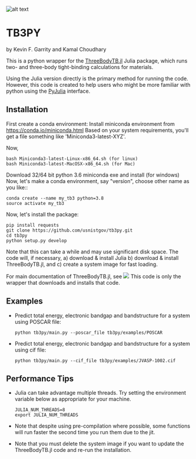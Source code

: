 ![alt text](https://github.com/usnistgov/tb3py/actions/workflows/main.yml/badge.svg)
# TB3PY

by Kevin F. Garrity and Kamal Choudhary

This is a python wrapper for the
[ThreeBodyTB.jl](http://github.com/usnistgov/ThreeBodyTB.jl) Julia
package, which runs two- and three-body tight-binding calculations for
materials.

Using the Julia version directly is the primary method for running the
code. However, this code is created to help users who might be more familiar
with python using the
[PyJulia](https://github.com/JuliaPy/pyjulia) interface.

## Installation

First create a conda environment:
Install miniconda environment from https://conda.io/miniconda.html
Based on your system requirements, you'll get a file something like 'Miniconda3-latest-XYZ'.

Now,

```
bash Miniconda3-latest-Linux-x86_64.sh (for linux)
bash Miniconda3-latest-MacOSX-x86_64.sh (for Mac)
```
Download 32/64 bit python 3.6 miniconda exe and install (for windows)
Now, let's make a conda environment, say "version", choose other name as you like::
```
conda create --name my_tb3 python=3.8
source activate my_tb3
```

Now, let's install the package:
```
pip install requests
git clone https://github.com/usnistgov/tb3py.git
cd tb3py
python setup.py develop
```

Note that this can take a while and may use significant disk space. The code
will, if necessary, a) download & install Julia b) download & install
ThreeBodyTB.jl, and c) create a system image for fast loading.


For main documentation of ThreeBodyTB.jl, see [![](https://img.shields.io/badge/docs-dev-blue.svg)](https://pages.nist.gov/ThreeBodyTB.jl/)
This code is only the wrapper that downloads and installs that code.

## Examples

- Predict total energy, electronic bandgap and bandstructure for a system using POSCAR file:

  ```
  python tb3py/main.py --poscar_file tb3py/examples/POSCAR
  ```
- Predict total energy, electronic bandgap and bandstructure for a system using cif file:

  ```
  python tb3py/main.py --cif_file tb3py/examples/JVASP-1002.cif
  ```

## Performance Tips

- Julia can take advantage multiple threads. Try setting the environment variable below as appropriate for your machine.
    ```
    JULIA_NUM_THREADS=8
    export JULIA_NUM_THREADS
    ```

- Note that despite using pre-compilation where possible, some
  functions will run faster the second time you run them due to the
  jit.

- Note that you must delete the system image if you want to update the
  ThreeBodyTB.jl code and re-run the installation.


